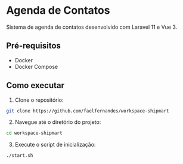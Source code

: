 # Agenda de Contatos

Sistema de agenda de contatos desenvolvido com Laravel 11 e Vue 3.

## Pré-requisitos

- Docker
- Docker Compose

## Como executar

1. Clone o repositório:

```bash
git clone https://github.com/faelfernandes/workspace-shipmart
```

2. Navegue até o diretório do projeto:

```bash
cd workspace-shipmart
```

3. Execute o script de inicialização:

```bash
./start.sh
```
